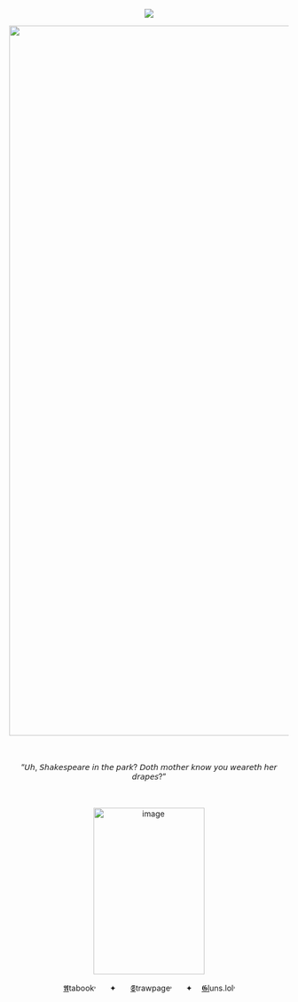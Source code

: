 <div align="center">

  
![](https://komarev.com/ghpvc/?username=Bigguykoi&color=b4bd3e&label=Folks&style=plastic)
<br />




<img width="1389" height="1279" alt="image" src="https://github.com/user-attachments/assets/f22093f7-e17d-4c64-8322-4ff8c167bcfc" />



<br />
<br />
<br />

“𝘜𝘩, 𝘚𝘩𝘢𝘬𝘦𝘴𝘱𝘦𝘢𝘳𝘦 𝘪𝘯 𝘵𝘩𝘦 𝘱𝘢𝘳𝘬? 𝘋𝘰𝘵𝘩 𝘮𝘰𝘵𝘩𝘦𝘳 𝘬𝘯𝘰𝘸 𝘺𝘰𝘶 𝘸𝘦𝘢𝘳𝘦𝘵𝘩 𝘩𝘦𝘳 𝘥𝘳𝘢𝘱𝘦𝘴?”
<br />
<br />
<br />

<img width="200" height="300" alt="image" src="https://github.com/user-attachments/assets/51b2cd7b-2aee-453e-af1f-6d7e6bfe501a" />



ㅤ[𝕬](https://sillybillykoijoi.atabook.org/)tabook˒ㅤㅤ✦ㅤㅤ[𝕾](https://sharpdressedman.straw.page)trawpage˒ㅤㅤ✦ㅤ [𝕲l](https://guns.lol/sillybillykoijoi)uns.lol˒ㅤ


